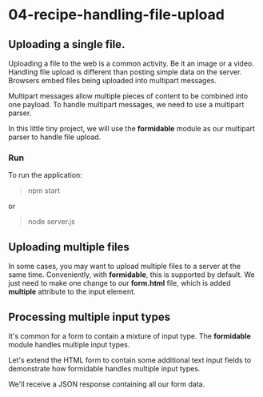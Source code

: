 # 04-recipe-handling-file-upload

## Uploading a single file.

Uploading a file to the web is a common activity. Be it an image or a video. Handling file upload is different than posting simple data on the server. Browsers embed files being uploaded into multipart messages.

Multipart messages allow multiple pieces of content to be combined into one payload.
To handle multipart messages, we need to use a multipart parser.

In this little tiny project, we will use the **formidable** module as our multipart parser to handle file upload.

### Run

To run the application:

> npm start 

or

> node server.js

## Uploading multiple files

In some cases, you may want to upload multiple files to a server at the same time.
Conveniently, with **formidable**, this is supported by default.
We just need to make one change to our **form.html** file, which is added __multiple__ attribute to the input element.

## Processing multiple input types

It's common for a form to contain a mixture of input type. The **formidable** module handles multiple input types.

Let's extend the HTML form to contain some additional text input fields to demonstrate how formidable handles multiple input types.

We'll receive a JSON response containing all our form data.